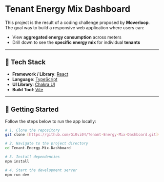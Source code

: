 # Tenant Energy Mix Dashboard

This project is the result of a coding challenge proposed by **Moverloop**.  
The goal was to build a responsive web application where users can:

- View **aggregated energy consumption** across meters
- Drill down to see the **specific energy mix** for individual **tenants**

---

## 🔧 Tech Stack

- **Framework / Library**: [React](https://reactjs.org/)
- **Language**: [TypeScript](https://www.typescriptlang.org/)
- **UI Library**: [Chakra UI](https://chakra-ui.com/)
- **Build Tool**: [Vite](https://vitejs.dev/)

---

## 🚀 Getting Started

Follow the steps below to run the app locally:

```bash
# 1. Clone the repository
git clone [https://github.com/Gi0vi04/Tenant-Energy-Mix-Dashboard.git](https://github.com/Gi0vi04/Tenant-Energy-Mix-Dashboard)

# 2. Navigate to the project directory
cd Tenant-Energy-Mix-Dashboard

# 3. Install dependencies
npm install

# 4. Start the development server
npm run dev


